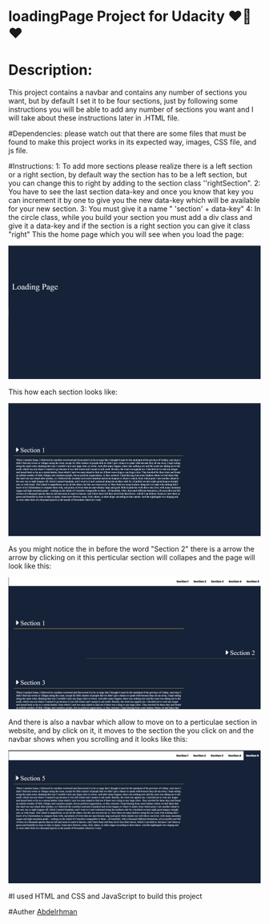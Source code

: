 # loadingPage Project for Udacity ❤🤍❤


# Description:
This project contains a navbar and contains any number of sections you want, but by default I set it to be four sections, just by following some instructions you will be able to add any number of sections you want and I will take about these instructions later in .HTML file.

#Dependencies: please watch out that there are some files that must be found to make this project works in its expected way, images, CSS file, and js file.

#Instructions:
              1: To add more sections please realize there is a left section or a right section, by default way the section has to be a left section, but you can                                             change this to right by adding to the section class ''rightSection".
              2: You have to see the last section data-key and once you know that key you can increment it by one to give you the new data-key which will be available                                    for your new section.
              3: You must give it a name " 'section' + data-key"
              4: In the circle class, while you build your section you must add a div class and give it a data-key and if the section is a right section you can give                                         it class "right"
This the home page which you will see when you load the page:

![home](images/home.png)


This how each section looks like:

![section](images/image1.png)

As you might notice the in before the word "Section 2" there is a arrow  the arrow by clicking on it this perticular section will collapes
and the page will look like this:

![collapsing](images/image2.png)


And there is also a navbar which allow to move on to a perticulae section in website, and by click on it, it moves to the section the you click on
and the navbar shows when you scrolling and it looks like this:

![navbar](images/image3.png)

#I used HTML and CSS and JavaScript to build this project

#Auther [Abdelrhman](https://twitter.com/Abdel_Elnabwi)



